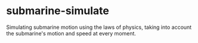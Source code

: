 # submarine-simulate
Simulating submarine motion using the laws of physics, taking into account the submarine's motion and speed at every moment.
